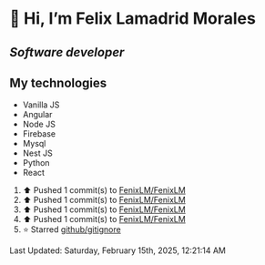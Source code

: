 #  👋 Hi, I’m Felix Lamadrid Morales
## _Software developer_

## My technologies
- Vanilla JS
- Angular
- Node JS
- Firebase
- Mysql
- Nest JS
- Python
- React

<!--RECENT_ACTIVITY:start-->
1. ⬆️ Pushed 1 commit(s) to [FenixLM/FenixLM](https://github.com/FenixLM/FenixLM)<br>
2. ⬆️ Pushed 1 commit(s) to [FenixLM/FenixLM](https://github.com/FenixLM/FenixLM)<br>
3. ⬆️ Pushed 1 commit(s) to [FenixLM/FenixLM](https://github.com/FenixLM/FenixLM)<br>
4. ⬆️ Pushed 1 commit(s) to [FenixLM/FenixLM](https://github.com/FenixLM/FenixLM)<br>
5. ⭐ Starred [github/gitignore](https://github.com/github/gitignore)<br>
<!--RECENT_ACTIVITY:end-->
<!--RECENT_ACTIVITY:last_update-->
Last Updated: Saturday, February 15th, 2025, 12:21:14 AM
<!--RECENT_ACTIVITY:last_update_end-->
